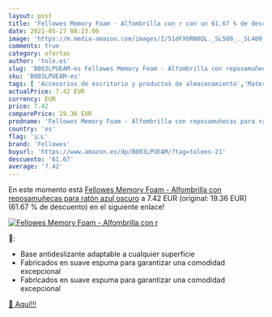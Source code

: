 ```yaml
---
layout: post
title: 'Fellowes Memory Foam - Alfombrilla con r con un 61.67 % de descuento'
date: 2021-05-27 08:23:06
image: 'https://m.media-amazon.com/images/I/51dFX6RN0QL._SL500_._SL400_.jpg'
comments: true
category: ofertas
author: 'tole.es'
slug: 'B003LPUEAM-es Fellowes Memory Foam - Alfombrilla con reposamuñecas para...'
sku: 'B003LPUEAM-es'
tags: [ 'Accesorios de escritorio y productos de almacenamiento','Material de oficina','Oficina y papelería','Reposamuñecas para ordenador','fellowes','ratón', ]
actualPrice: 7.42 EUR
currency: EUR
price: 7.42
comparePrice: 19.36 EUR
prodname: 'Fellowes Memory Foam - Alfombrilla con reposamuñecas para ratón  azul oscuro'
country: 'es'
flag: '🇪🇸'
brand: 'Fellowes'
buyurl: 'https://www.amazon.es/dp/B003LPUEAM/?tag=tolees-21'
descuento: '61.67'
average: '7.42'
---
```


En este momento está [Fellowes Memory Foam - Alfombrilla con reposamuñecas para ratón  azul oscuro](https://www.amazon.es/dp/B003LPUEAM/?tag=tolees-21) a 7.42 EUR (original: 19.36 EUR) (61.67 %  de descuento) en el siguiente enlace!

[![Fellowes Memory Foam - Alfombrilla con r](https://m.media-amazon.com/images/I/51dFX6RN0QL._SL500_._SL400_.jpg)](https://www.amazon.es/dp/B003LPUEAM/?tag=tolees-21)

🔎:

- Base antideslizante adaptable a cualquier superficie
- Fabricados en suave espuma para garantizar una comodidad excepcional
- Fabricados en suave espuma para garantizar una comodidad excepcional

[🛒 Aquí!!!](https://www.amazon.es/dp/B003LPUEAM/?tag=tolees-21)
